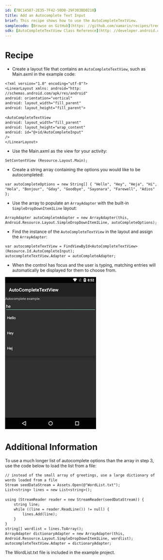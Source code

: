 ```yaml
---
id: {7BC14587-2E35-7F42-50D0-29F303BD0210}  
title: Add an Autocomplete Text Input  
brief: This recipe shows how to use the AutoCompleteTextView.  
samplecode: [Browse on GitHub](https: //github.com/xamarin/recipes/tree/master/android/controls/autocomplete_text_view/add_an_autocomplete_text_input)  
sdk: [AutoCompleteTextView Class Reference](http: //developer.android.com/reference/android/widget/AutoCompleteTextView.html)  
---
```


<a name="Recipe" class="injected"></a>


# Recipe

-  Create a layout file that contains an `AutoCompleteTextView`, such as Main.axml in the example code: 


```
<?xml version="1.0" encoding="utf-8"?>
<LinearLayout xmlns: android="http: //schemas.android.com/apk/res/android"
android: orientation="vertical"
android: layout_width="fill_parent"
android: layout_height="fill_parent">

<AutoCompleteTextView
android: layout_width="fill_parent"
android: layout_height="wrap_content"
android: id="@+id/AutoCompleteInput"
/>
</LinearLayout>
```

-  Use the Main.axml as the view for your activity: 


```
SetContentView (Resource.Layout.Main);
```

-   Create a string array containing the options you would like to be autocompleted: 


```
var autoCompleteOptions = new String[] { "Hello", "Hey", "Heja", "Hi", "Hola", "Bonjour", "Gday", "Goodbye", "Sayonara", "Farewell", "Adios" };
```

-  Use the array to populate an `ArrayAdapter` with the built-in `SimpleDropDownItem1Line` layout: 


```
ArrayAdapter autoCompleteAdapter = new ArrayAdapter(this, Android.Resource.Layout.SimpleDropDownItem1Line, autoCompleteOptions);
```

-   Find the instance of the `AutoCompleteTextView` in the layout and assign the `ArrayAdapter`: 




```
var autocompleteTextView = FindViewById<AutoCompleteTextView>(Resource.Id.AutoCompleteInput);
autocompleteTextView.Adapter = autoCompleteAdapter;
```

-  When the control has focus and the user is typing, matching entries will automatically be displayed for them to choose from.


 [ ![](Images/AutoCompleteTextView.png)](Images/AutoCompleteTextView.png)

 <a name="Additional_Information" class="injected"></a>


# Additional Information

To use a much longer list of autocomplete options than the array in step 3,
use the code below to load the list from a file: 

```
// instead of the small array of greetings, use a large dictionary of words loaded from a file
Stream seedDataStream = Assets.Open(@"WordList.txt");
List<string> lines = new List<string>();

using (StreamReader reader = new StreamReader(seedDataStream)) {
    string line;
    while ((line = reader.ReadLine()) != null) {
        lines.Add(line);
    }
}
string[] wordlist = lines.ToArray();
ArrayAdapter dictionaryAdapter = new ArrayAdapter(this, Android.Resource.Layout.SimpleDropDownItem1Line, wordlist);
autocompleteTextView.Adapter = dictionaryAdapter;
```

The WordList.txt file is included in the example project.